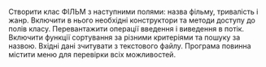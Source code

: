 Створити клас ФІЛЬМ з наступними полями: назва фільму, тривалість і жанр. Включити в нього необхідні конструктори та методи доступу до полів класу. Перевантажити операції введення і виведення в потік. Включити функції сортування за різними критеріями та пошуку за назвою. Вхідні дані зчитувати з текстового файлу. Програма повинна містити меню для перевірки всіх можливостей.

